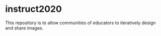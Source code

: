 # instruct2020
This repository is to allow communities of educators to iteratively design and share images. 
